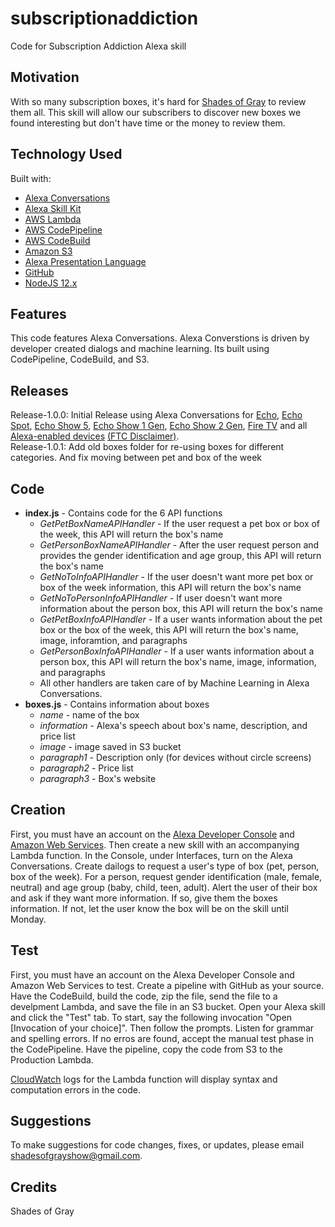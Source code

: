 # subscriptionaddiction
Code for Subscription Addiction Alexa skill

## Motivation
With so many subscription boxes, it's hard for [Shades of Gray](https://www.youtube.com/channel/UCUNXfWa_kgFMgQgmqJ6I9CQ) to review them all.  This skill will allow our subscribers to discover new boxes we found interesting but don't have time or the money to review them.

## Technology Used
Built with:
- [Alexa Conversations](https://developer.amazon.com/en-US/blogs/alexa/alexa-skills-kit/2020/07/introducing-alexa-conversations-beta-a-new-ai-driven-approach-to-providing-conversational-experiences-that-feel-more-natural)
- [Alexa Skill Kit](https://developer.amazon.com/en-US/alexa/alexa-skills-kit)
- [AWS Lambda](https://aws.amazon.com/lambda/)
- [AWS CodePipeline](https://aws.amazon.com/codepipeline/)
- [AWS CodeBuild](https://aws.amazon.com/codebuild/)
- [Amazon S3](https://aws.amazon.com/s3/)
- [Alexa Presentation Language](https://developer.amazon.com/blogs/alexa/post/1dee3fa0-8c5f-4179-ab7a-74545ead24ce/introducing-the-alexa-presentation-language-preview)
- [GitHub](https://github.com/)
- [NodeJS 12.x](https://nodejs.org/en/)

## Features
This code features Alexa Conversations.  Alexa Converstions is driven by developer created dialogs and machine learning. Its built using CodePipeline, CodeBuild, and S3.

## Releases
Release-1.0.0: Initial Release using Alexa Conversations for [Echo](https://amzn.to/2YEvErY), [Echo Spot](https://amzn.to/3b4ZivB), [Echo Show 5](https://amzn.to/3jie9pp), [Echo Show 1 Gen](https://amzn.to/3hBrk4l), [Echo Show 2 Gen](https://amzn.to/3b3hPIu), [Fire TV](https://amzn.to/3ljvpwa) and all [Alexa-enabled devices](https://amzn.to/32usdoU) [(FTC Disclaimer)](https://thatdarngirlmoviereviews.wordpress.com/about/#disclaimer).  
Release-1.0.1: Add old boxes folder for re-using boxes for different categories.  And fix moving between pet and box of the week

## Code
- **index.js** - Contains code for the 6 API functions
    - _GetPetBoxNameAPIHandler_ - If the user request a pet box or box of the week, this API will return the box's name
    - _GetPersonBoxNameAPIHandler_ - After the user request person and provides the gender identification and age group, this API will return the box's name
    - _GetNoToInfoAPIHandler_ - If the user doesn't want more pet box or box of the week information, this API will return the box's name
    - _GetNoToPersonInfoAPIHandler_ - If user doesn't want more information about the person box, this API will return the box's name
    - _GetPetBoxInfoAPIHandler_ - If a user wants information about the pet box or the box of the week, this API will return the box's name, image, inforamtion, and paragraphs
    - _GetPersonBoxInfoAPIHandler_ - If a user wants information about a person box, this API will return the box's name, image, information, and paragraphs
    - All other handlers are taken care of by Machine Learning in Alexa Conversations.
- **boxes.js** - Contains information about boxes
    - _name_ - name of the box
    - _information_ - Alexa's speech about box's name, description, and price list
    - _image_ - image saved in S3 bucket
    - _paragraph1_ - Description only (for devices without circle screens)
    - _paragraph2_ - Price list
    - _paragraph3_ - Box's website

## Creation
First, you must have an account on the [Alexa Developer Console](https://developer.amazon.com/alexa/console/ask) and [Amazon Web Services](https://aws.amazon.com/).  Then create a new skill with an accompanying Lambda function.  In the Console, under Interfaces, turn on the Alexa Conversations.  Create dailogs to request a user's type of box (pet, person, box of the week).  For a person, request gender identification (male, female, neutral) and age group (baby, child, teen, adult).  Alert the user of their box and ask if they want more information.  If so, give them the boxes information.  If not, let the user know the box will be on the skill until Monday.

## Test
First, you must have an account on the Alexa Developer Console and Amazon Web Services to test. Create a pipeline with GitHub as your source.  Have the CodeBuild, build the code, zip the file, send the file to a develpment Lambda, and save the file in an S3 bucket.  Open your Alexa skill and click the "Test" tab. To start, say the following invocation "Open [Invocation of your choice]". Then follow the prompts. Listen for grammar and spelling errors.  If no erros are found, accept the manual test phase in the CodePipeline.  Have the pipeline, copy the code from S3 to the Production Lambda.

[CloudWatch](https://aws.amazon.com/cloudwatch/) logs for the Lambda function will display syntax and computation errors in the code.

## Suggestions
To make suggestions for code changes, fixes, or updates, please email shadesofgrayshow@gmail.com. 

## Credits
Shades of Gray